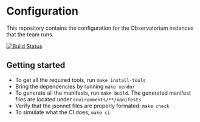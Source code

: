 # Configuration

This repository contains the configuration for the Observatorium instances that the team runs.

[![Build Status](https://cloud.drone.io/api/badges/observatorium/configuration/status.svg)](https://cloud.drone.io/observatorium/configuration)

## Getting started

* To get all the required tools, run `make install-tools`
* Bring the dependencies by running `make vendor`
* To generate all the manifests, run `make build`. The generated manifest files are located under `environments/**/manifests`
* Verify that the jsonnet files are properly formated: `make check`
* To simulate what the CI does, `make ci`
